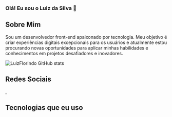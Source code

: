 ### Olá! Eu sou o Luiz da Silva 🤚

## Sobre Mim
<p>
 Sou um desenvolvedor front-end apaixonado por tecnologia. Meu objetivo é criar experiências digitais excepcionais para os    usuários e atualmente estou procurando novas oportunidades para aplicar minhas habilidades e conhecimentos em projetos  desafiadores e inovadores.
</p>

![LuizFlorindo GitHub stats](https://github-readme-stats.vercel.app/api?username=LuizFlorindo&show_icons=true&theme=dracula)

## Redes Sociais
<div>
 <a href="https://www.linkedin.com/in/devluizsilvaofc">
 <img alt="" src="https://img.shields.io/badge/LinkedIn-0077B5?style=for-the-badge&logo=linkedin&logoColor=white"/> 
 </a>
 <a href="https://www.instagram.com/_luizs.f_/">
  <img alt="" src="https://img.shields.io/badge/Instagram-E4405F?style=for-the-badge&logo=instagram&logoColor=white"/>
 </a>
</div>

## Tecnologias que eu uso
<div style="display: inline_block">
 <img align="center" alt="" src="https://img.shields.io/badge/PHP-777BB4?style=for-the-badge&logo=php&logoColor=white">
 <img align="center" alt="" src="https://img.shields.io/badge/CSS3-1572B6?style=for-the-badge&logo=css3&logoColor=white">
 <img align="center" alt="" src="https://img.shields.io/badge/HTML5-E34F26?style=for-the-badge&logo=html5&logoColor=white">
 <img align="center" alt="" src="https://img.shields.io/badge/JavaScript-F7DF1E?style=for-the-badge&logo=javascript&logoColor=black">
 <img align="center" alt="" src="https://img.shields.io/badge/React-20232A?style=for-the-badge&logo=react&logoColor=61DAFB">
 <img align="center" alt="" src="https://img.shields.io/badge/Bootstrap-563D7C?style=for-the-badge&logo=bootstrap&logoColor=white">
 <img align="center" alt="" src="https://img.shields.io/badge/MySQL-00000F?style=for-the-badge&logo=mysql&logoColor=white">
 <img align="center" alt="" src="https://img.shields.io/badge/PostgreSQL-316192?style=for-the-badge&logo=postgresql&logoColor=white">
</div>

